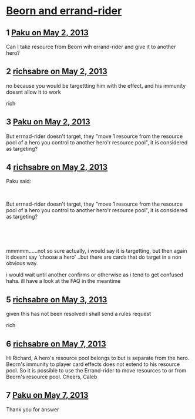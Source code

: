 # [Beorn and errand-rider](https://community.fantasyflightgames.com/topic/83282-beorn-and-errand-rider/)

## 1 [Paku on May 2, 2013](https://community.fantasyflightgames.com/topic/83282-beorn-and-errand-rider/?do=findComment&comment=791297)

Can I take resource from Beorn wih errand-rider and give it to another hero? 

## 2 [richsabre on May 2, 2013](https://community.fantasyflightgames.com/topic/83282-beorn-and-errand-rider/?do=findComment&comment=791305)

no because you would be targettting him with the effect, and his immunity doesnt allow it to work

rich

## 3 [Paku on May 2, 2013](https://community.fantasyflightgames.com/topic/83282-beorn-and-errand-rider/?do=findComment&comment=791323)

But errnad-rider doesn't target, they "move 1 resource from the resource pool of a hero you control to another hero'r resource pool", it is considered as targeting?

## 4 [richsabre on May 2, 2013](https://community.fantasyflightgames.com/topic/83282-beorn-and-errand-rider/?do=findComment&comment=791327)

Paku said:

 

But errnad-rider doesn't target, they "move 1 resource from the resource pool of a hero you control to another hero'r resource pool", it is considered as targeting?

 

 

mmmmm……not so sure actually, i would say it is targetting, but then again it doesnt say 'choose a hero' ..but there are cards that do target in a non obvious way.

i would wait until another confirms or otherwise as i tend to get confused haha. ill have a look at the FAQ in the meantime

## 5 [richsabre on May 3, 2013](https://community.fantasyflightgames.com/topic/83282-beorn-and-errand-rider/?do=findComment&comment=791720)

given this has not been resolved i shall send a rules request

rich

## 6 [richsabre on May 7, 2013](https://community.fantasyflightgames.com/topic/83282-beorn-and-errand-rider/?do=findComment&comment=792997)

Hi Richard,
A hero's resource pool belongs to but is separate from the hero. Beorn's immunity to player card effects does not extend to his resource pool. So it is possible to use the Errand-rider to move resources to or from Beorn's resource pool.
Cheers,
Caleb

## 7 [Paku on May 7, 2013](https://community.fantasyflightgames.com/topic/83282-beorn-and-errand-rider/?do=findComment&comment=793057)

Thank you for answer


